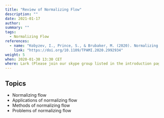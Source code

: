 ```yaml
---
title: "Review of Normalizing Flow"
description: ""
date: 2021-01-17
author:
summary: ""
tags:
  - Normalizing Flow
references:
  - name: "Kobyzev, I., Prince, S., & Brubaker, M. (2020). Normalizing Flows: An Introduction and Review of Current Methods. IEEE Transactions on Pattern Analysis and Machine Intelligence, 1–1."
    link: "https://doi.org/10.1109/TPAMI.2020.2992934"
weight: 5
when: 2020-01-30 13:30 CET
where: Lark (Please join our skype group listed in the introduction page for more info)
---
```




## Topics

- Normalizing flow
- Applications of normalizing flow
- Methods of normalizing flow
- Problems of normalizing flow
